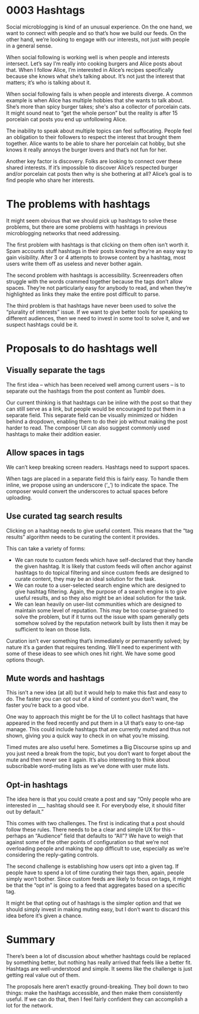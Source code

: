 # 0003 Hashtags

Social microblogging is kind of an unusual experience. On the one hand, we want to connect with people and so that’s how we build our feeds. On the other hand, we’re looking to engage with our interests, not just with people in a general sense.

When social following is working well is when people and interests intersect. Let’s say I’m really into cooking burgers and Alice posts about that. When I follow Alice, I’m interested in Alice’s recipes specifically because she knows what she’s talking about. It’s not just the interest that matters; it’s who is talking about it.

When social following fails is when people and interests diverge. A common example is when Alice has multiple hobbies that she wants to talk about. She’s more than spicy burger takes; she's also a collector of porcelain cats. It might sound neat to “get the whole person” but the reality is after 15 porcelain cat posts you end up unfollowing Alice.

The inability to speak about multiple topics can feel suffocating. People feel an obligation to their followers to respect the interest that brought them together. Alice wants to be able to share her porcelain cat hobby, but she knows it really annoys the burger lovers and that’s not fun for her.

Another key factor is discovery. Folks are looking to connect over these shared interests. If it’s impossible to discover Alice’s respected burger and/or porcelain cat posts then why is she bothering at all? Alice’s goal is to find people who share her interests.


# The problems with hashtags

It might seem obvious that we should pick up hashtags to solve these problems, but there are some problems with hashtags in previous microblogging networks that need addressing.

The first problem with hashtags is that clicking on them often isn’t worth it. Spam accounts stuff hashtags in their posts knowing they’re an easy way to gain visibility. After 3 or 4 attempts to browse content by a hashtag, most users write them off as useless and never bother again.

The second problem with hashtags is accessibility. Screenreaders often struggle with the words crammed together because the tags don’t allow spaces. They’re not particularly easy for anybody to read, and when they’re highlighted as links they make the entire post difficult to parse.

The third problem is that hashtags have never been used to solve the “plurality of interests” issue. If we want to give better tools for speaking to different audiences, then we need to invest in some tool to solve it, and we suspect hashtags could be it.


# Proposals to do hashtags well


## Visually separate the tags

The first idea – which has been received well among current users – is to separate out the hashtags from the post content as Tumblr does.

Our current thinking is that hashtags can be inline with the post so that they can still serve as a link, but people would be encouraged to put them in a separate field. This separate field can be visually minimized or hidden behind a dropdown, enabling them to do their job without making the post harder to read. The composer UI can also suggest commonly used hashtags to make their addition easier.


## Allow spaces in tags

We can’t keep breaking screen readers. Hashtags need to support spaces.

When tags are placed in a separate field this is fairly easy. To handle them inline, we propose using an underscore (‘_’) to indicate the space. The composer would convert the underscores to actual spaces before uploading.


## Use curated tag search results

Clicking on a hashtag needs to give useful content. This means that the “tag results” algorithm needs to be curating the content it provides.

This can take a variety of forms:

* We can route to custom feeds which have self-declared that they handle the given hashtag. It is likely that custom feeds will often anchor against hashtags to do topical filtering and since custom feeds are designed to curate content, they may be an ideal solution for the task.
* We can route to a user-selected search engine which are designed to give hashtag filtering. Again, the purpose of a search engine is to give useful results, and so they also might be an ideal solution for the task.
* We can lean heavily on user-list communities which are designed to maintain some level of reputation. This may be too coarse-grained to solve the problem, but if it turns out the issue with spam generally gets somehow solved by the reputation network built by lists then it may be sufficient to lean on those lists.

Curation isn’t ever something that’s immediately or permanently solved; by nature it’s a garden that requires tending. We’ll need to experiment with some of these ideas to see which ones hit right. We have some good options though.


## Mute words and hashtags

This isn’t a new idea (at all) but it would help to make this fast and easy to do. The faster you can opt out of a kind of content you don’t want, the faster you’re back to a good vibe.

One way to approach this might be for the UI to collect hashtags that have appeared in the feed recently and put them in a UI that’s easy to one-tap manage. This could include hashtags that are currently muted and thus not shown, giving you a quick way to check in on what you’re missing.

Timed mutes are also useful here. Sometimes a Big Discourse spins up and you just need a break from the topic, but you don’t want to forget about the mute and then never see it again. It’s also interesting to think about subscribable word-muting lists as we’ve done with user mute lists.


## Opt-in hashtags

The idea here is that you could create a post and say “Only people who are interested in ___ hashtag should see it. For everybody else, it should filter out by default.”

This comes with two challenges. The first is indicating that a post should follow these rules. There needs to be a clear and simple UX for this – perhaps an “Audience” field that defaults to “All”? We have to weigh that against some of the other points of configuration so that we’re not overloading people and making the app difficult to use, especially as we’re considering the reply-gating controls.

The second challenge is establishing how users opt into a given tag. If people have to spend a lot of time curating their tags then, again, people simply won’t bother. Since custom feeds are likely to focus on tags, it might be that the “opt in” is going to a feed that aggregates based on a specific tag.

It might be that opting out of hashtags is the simpler option and that we should simply invest in making muting easy, but I don’t want to discard this idea before it’s given a chance.

# Summary

There’s been a lot of discussion about whether hashtags could be replaced by something better, but nothing has really arrived that feels like a better fit. Hashtags are well-understood and simple. It seems like the challenge is just getting real value out of them.

The proposals here aren’t exactly ground-breaking. They boil down to two things: make the hashtags accessible, and then make them consistently useful. If we can do that, then I feel fairly confident they can accomplish a lot for the network.
